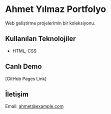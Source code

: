 # Ahmet Yılmaz Portfolyo

Web geliştirme projelerimin bir koleksiyonu.

## Kullanılan Teknolojiler
- HTML, CSS

## Canlı Demo
[GitHub Pages Link]

## İletişim
Email: ahmet@example.com
